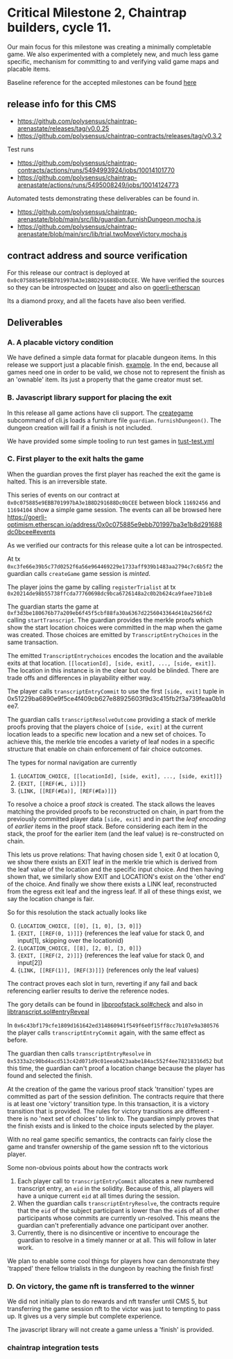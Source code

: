 # Critical Milestone 2, Chaintrap builders, cycle 11.

Our main focus for this milestone was creating a minimally completable game. We also experimented with a completely new, and much less game specific, mechanism for committing to and verifying valid game maps and placable items.

Baseline reference for the accepted milestones can be found [here](https://gov.optimism.io/t/final-chaintrap-builders-cycle-11/5526/6)

## release info for this CMS

- https://github.com/polysensus/chaintrap-arenastate/releases/tag/v0.0.25
- https://github.com/polysensus/chaintrap-contracts/releases/tag/v0.3.2

Test runs

- https://github.com/polysensus/chaintrap-contracts/actions/runs/5494993924/jobs/10014101770
- https://github.com/polysensus/chaintrap-arenastate/actions/runs/5495008249/jobs/10014124773

Automated tests demonstrating these deliverables can be found in.

- https://github.com/polysensus/chaintrap-arenastate/blob/main/src/lib/guardian.furnishDungeon.mocha.js
- https://github.com/polysensus/chaintrap-arenastate/blob/main/src/lib/trial.twoMoveVictory.mocha.js

## contract address and source verification

For this release our contract is deployed at `0x0c075885e9EBB701997bA3e1B8D291688Dc0bCEE`. We have verified the sources so they can be introspected on [louper](https://louper.dev/diamond/0x0c075885e9EBB701997bA3e1B8D291688Dc0bCEE?network=optimism_goerli) and also on [goerli-etherscan](https://goerli-optimism.etherscan.io/address/0x0c075885e9ebb701997ba3e1b8d291688dc0bcee#readProxyContract)

Its a diamond proxy, and all the facets have also been verified.

## Deliverables

### A. A placable victory condition

We have defined a simple data format for placable dungeon items. In this release we support just a placable finish. [example](./data/maps/map02-furnishins.json). In the end, because all games need one in order to be valid, we chose not to represent the finish as an 'ownable' item. Its just a property that the game creator must set.

### B. Javascript library support for placing the exit

In this release all game actions have cli support. The [creategame](./src/command/creategame.js) subcommand of cli.js loads a furniture file `guardian.furnishDungeon()`. The dungeon creation will fail if a finish is not included.

We have provided some simple tooling to run test games in [tust-test.yml](./tusk-tests.yml)

### C. First player to the exit halts the game

When the guardian proves the first player has reached the exit the game is halted. This is an irreversible state.

This series of events on our contract at `0x0c075885e9EBB701997bA3e1B8D291688Dc0bCEE` between block `11692456` and `11694104` show a simple game session. The events can all be browsed here https://goerli-optimism.etherscan.io/address/0x0c075885e9ebb701997ba3e1b8d291688dc0bcee#events

As we verified our contracts for this release quite a lot can be introspected.

At tx `0xc3fe66e39b5c77d0252f6a56e964469229e1733aff939b1483aa2794c7c6b5f2` the guardian calls `createGame` game session is _minted_.

The player joins the game by calling `registerTrialist` at tx `0x20214de98b55738ffcda77760698dc9bca6726148a2c0b2b624ca9faee71b1e8`

The guardian starts the game at `0xf3d3be180676b77a209eb6f45f5cbf88fa30a6367d2256043364d410a2566fd2` calling `startTranscript`. The guardian provides the merkle proofs which show the start location choices were committed in the map when the game was created. Those choices are emitted by `TranscriptEntryChoices` in the same transaction.

The emitted `TranscriptEntrychoices` encodes the location and the available exits at that location. `[[locationId], [side, exit], ..., [side, exit]]`. The location in this instance is in the clear but could be blinded. There are trade offs and differences in playability either way.

The player calls `transcriptEntryCommit` to use the first `[side, exit]` tuple in 0x51229ba6890e9f5ce4f409cb627e88925603f9d3c415fb2f3a739feaa0b1dee7.

The guardian calls `transcriptResolveOutcome` providing a stack of merkle proofs proving that the players choice of `[side, exit]` at the current location leads to a specific new location and a new set of choices. To achieve this, the merkle trie encodes a variety of leaf nodes in a specific structure that enable on chain enforcement of fair choice outcomes.

The types for normal navigation are currently

1. `{LOCATION_CHOICE, [[locationId], [side, exit], ..., [side, exit]]}`
2. `{EXIT, [[REF(#L, i)]]}`
3. `{LINK, [[REF(#Ea)], [REF(#Ea)]]}`

To resolve a choice a proof _stack_ is created. The stack allows the leaves matching the provided proofs to be reconstructed on chain, in part from the previously committed player data `[side, exit]` and in part the _leaf encoding_ of _earlier_ items in the proof stack. Before considering each item in the stack, the proof for the earlier item (and the leaf value) is re-constructed on chain.

This lets us prove relations: That having chosen side 1, exit 0 at location 0, we show there exists an EXIT leaf in the merkle trie which is derived from the leaf value of the location and the specific input choice. And then having shown that, we similarly show EXIT and LOCATION's exist on the 'other end' of the choice. And finally we show there exists a LINK leaf, reconstructed from the egress exit leaf and the ingress leaf. If all of these things exist, we say the location change is fair.

So for this resolution the stack actually looks like

0. `{LOCATION_CHOICE, [[0], [1, 0], [3, 0]]}`
1. `{EXIT, [[REF(0, 1)]]}` (references the leaf value for stack 0, and input[1], skipping over the locationid)
2. `{LOCATION_CHOICE, [[8], [2, 0], [3, 0]]}`
3. `{EXIT, [[REF(2, 2)]]}` (references the leaf value for stack 0, and input[2])
4. `{LINK, [[REF(1)], [REF(3)]]}` (references only the leaf values)

The contract proves each slot in turn, reverting if any fail and back referencing earlier results to derive the reference nodes.

The gory details can be found in [libproofstack.sol#check](https://github.com/polysensus/chaintrap-contracts/blob/main/lib/libproofstack.sol#L90) and also in [libtranscript.sol#entryReveal](https://github.com/polysensus/chaintrap-contracts/blob/main/lib/libtranscript.sol#L466)

In `0x6c43bf179cfe1809d161642ed314860941f549f6e0f15ff8cc7b107e9a380576` the player calls `transcriptEntryCommit` again, with the same effect as before.

The guardian then calls `transcriptEntryResolve` in `0x5333a2c90bd4acd513c42d071d9c01eea0423aabe184ac552f4ee78218316d52` but this time, the guardian can't proof a location change because the player has found and selected the finish.

At the creation of the game the various proof stack 'transition' types are committed as part of the session definition. The contracts require that there is at least one 'victory' transition type. In this transaction, it is a victory transition that is provided. The rules for victory transitions are different - there is no 'next set of choices' to link to. The guardian simply proves that the finish exists and is linked to the choice inputs selected by the player.

With no real game specific semantics, the contracts can fairly close the game and transfer ownership of the game session nft to the victorious player.

Some non-obvious points about how the contracts work

1. Each player call to `transcriptEntryCommit` allocates a new numbered transcript entry, an `eid` in the solidity. Because of this, all players will have a unique current `eid` at all times during the session.
2. When the guardian calls `transcriptEntryResolve`, the contracts require that the `eid` of the subject participant is lower than the `eid`s of all other participants whose commits are currently un-resolved. This means the guardian can't preferentially advance one participant over another.
3. Currently, there is no disincentive or incentive to encourage the guardian to resolve in a timely manner or at all. This will follow in later work.

We plan to enable some cool things for players how can demonstrate they 'trapped' there fellow trialists in the dungeon by reaching the finish first!

### D. On victory, the game nft is transferred to the winner

We did not initially plan to do rewards and nft transfer until CMS 5, but transferring the game session nft to the victor was just to tempting to pass up. It gives us a very simple but complete experience.

The javascript library will not create a game unless a 'finish' is provided.

### chaintrap integration tests
